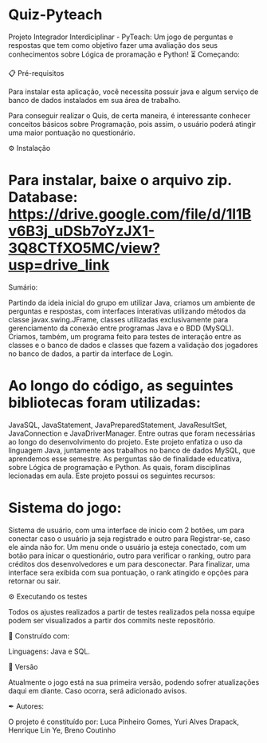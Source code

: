# Quiz-Pyteach
Projeto Integrador Interdiciplinar - PyTeach: Um jogo de perguntas e respostas que tem como objetivo fazer uma avaliação dos seus conhecimentos sobre Lógica de proramação e Python!
⏳ Começando:

📋 Pré-requisitos

Para instalar esta aplicação, você necessita possuir java e algum serviço de banco de dados instalados em sua área de trabalho.

Para conseguir realizar o Quis, de certa maneira, é interessante conhecer conceitos básicos sobre Programação, pois assim, o usuário poderá atingir uma maior pontuação no questionário.

⚙ Instalação

# Para instalar, baixe o arquivo zip. Database: https://drive.google.com/file/d/1l1Bv6B3j_uDSb7oYzJX1-3Q8CTfXO5MC/view?usp=drive_link

Sumário:

Partindo da ideia inicial do grupo em utilizar Java, criamos um ambiente de perguntas e respostas, com interfaces interativas utilizando métodos da classe javax.swing.JFrame, classes utilizadas exclusivamente para gerenciamento da conexão entre programas Java e o BDD (MySQL). Criamos, também, um programa feito para testes de interação entre as classes e o banco de dados e classes que fazem a validação dos jogadores no banco de dados, a partir da interface de Login.
# Ao longo do código, as seguintes bibliotecas foram utilizadas:
JavaSQL, JavaStatement, JavaPreparedStatement, JavaResultSet, JavaConnection e JavaDriverManager. Entre outras que foram necessárias ao longo do desenvolvimento do projeto.
Este projeto enfatiza o uso da linguagem Java, juntamente aos trabalhos no banco de dados MySQL, que aprendemos esse semestre.
As perguntas são de finalidade educativa, sobre Lógica de programação e Python. As quais, foram disciplinas lecionadas em aula.
Este projeto possui os seguintes recursos:

# Sistema do jogo:
Sistema de usuário, com uma interface de inicio com 2 botões, um para conectar caso o usuário ja seja registrado e outro para Registrar-se, caso ele ainda não for.
Um menu onde o usuário ja esteja conectado, com um botão para inicar o questionário, outro para verificar o ranking, outro para créditos dos desenvolvedores e um para desconectar.
Para finalizar, uma interface sera exibida com sua pontuação, o rank atingido e opções para retornar ou sair.

⚙ Executando os testes

Todos os ajustes realizados a partir de testes realizados pela nossa equipe podem ser visualizados a partir dos commits neste repositório.

🧰 Construído com:

Linguagens: Java e SQL.

📌 Versão

Atualmente o jogo está na sua primeira versão, podendo sofrer atualizações daqui em diante. Caso ocorra, será adicionado avisos.

✒ Autores:

O projeto é constituído por: Luca Pinheiro Gomes, Yuri Alves Drapack, Henrique Lin Ye, Breno Coutinho
